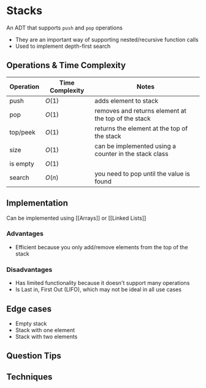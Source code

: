 # Stacks
An ADT that supports `push` and `pop` operations
- They are an important way of supporting nested/recursive function calls
- Used to implement depth-first search
## Operations & Time Complexity

| Operation | Time Complexity | Notes                                                 |
| --------- | --------------- | ----------------------------------------------------- |
| push      | $O(1)$          | adds element to stack                                 |
| pop       | $O(1)$          | removes and returns element at the top of the stack   |
| top/peek  | $O(1)$          | returns the element at the top of the stack           |
| size      | $O(1)$          | can be implemented using a counter in the stack class |
| is empty  | $O(1)$          |                                                       |
| search    | $O(n)$          |  you need to pop until the value is found                                                     |

## Implementation
Can be implemented using [[Arrays]] or [[Linked Lists]]

### Advantages
- Efficient because you only add/remove elements from the top of the stack

### Disadvantages
- Has limited functionality because it doesn't support many operations
- Is Last in, First Out (LIFO), which may not be ideal in all use cases

## Edge cases
- Empty stack
- Stack with one element
- Stack with two elements

## Question Tips

## Techniques
